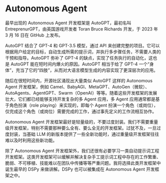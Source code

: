 # Autonomous Agent
最早出现的 Autonomous Agent 开发框架是 AutoGPT，最初名叫 EntreprenurGPT，由英国游戏开发者 Toran Bruce Richards 开发，于 2023 年 3 月 16 日在 GitHub 上发布。

AutoGPT 结合了 GPT-4 和 GPT-3.5 模型，通过 API 来创建完整的项目。它可以根据用户给定的目标，自动生成所需的提示词，并执行多步骤任务，不需要人类的干预和指导。AutoGPT 弥补了 GPT-4 的缺点，实现了任务执行的自动化，这也是 AutoGPT 能在短时间内爆火的原因。AutoGPT 相当于给了 GPT-4 一个“身体”，充当了它的“四肢”，从而对大语言模型生成的内容实现了更深层次的应用。

随后在很短时间内，开源社区涌现出大量类似 AutoGPT 这样的 Autonomous Agent 开发框架，例如 Camel、BabyAGI、MetaGPT、AutoGen（微软）、AutoAgents、AgentGPT、Swarm（OpenAI）等等。随着这些开发框架的发展壮大，它们都已经能够支持开发复杂的多 Agent 应用，多 Agent 应用通常都是基于角色扮演（role playing）来实现的，即每个 Agent 扮演一个角色（或岗位），仅完成这个角色（或岗位）需要完成的工作，通过事先定义的工作流相互协作。

Autonomous Agent 开发框架最好是轻量级的，不要过度封装。我们不需要重量级开发框架，特别不需要那种要么全有、要么全无的开发框架。过犹不及，一旦过度封装，当基础 LLM 的新版本提供了一些全新功能时，通过重量级开发框架往往难以及时利用这些新功能。

除了 Autonomous Agent 开发框架外，我们还很有必要学习一类自动提示词工程开发框架。这类开发框架可以缓解并解决复杂手工提示词工程中存在的工作繁重、脆弱、不可移植、技能难以在团队中传播等等严重问题。我将选择此类开发框架中诞生最早的 DSPy 来做讲解。DSPy 也可以被集成在 Autonomous Agent 开发框架之中。